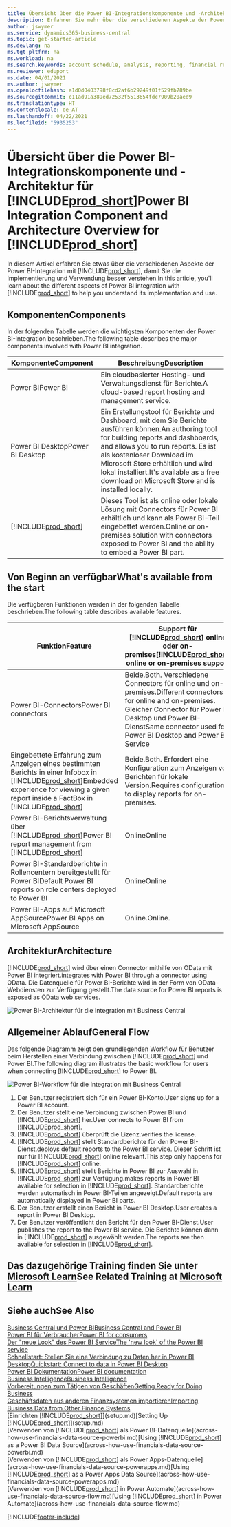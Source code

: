 ```yaml
---
title: Übersicht über die Power BI-Integrationskomponente und -Architektur für Business Central | Microsoft Docs
description: Erfahren Sie mehr über die verschiedenen Aspekte der Power BI Integration mit Business Central.
author: jswymer
ms.service: dynamics365-business-central
ms.topic: get-started-article
ms.devlang: na
ms.tgt_pltfrm: na
ms.workload: na
ms.search.keywords: account schedule, analysis, reporting, financial report, business intelligence, KPI
ms.reviewer: edupont
ms.date: 04/01/2021
ms.author: jswymer
ms.openlocfilehash: a1d0d0403798f8cd2af6b29249f01f529fb789be
ms.sourcegitcommit: c11ad91a389ed72532f5513654fdc7909b20aed9
ms.translationtype: HT
ms.contentlocale: de-AT
ms.lasthandoff: 04/22/2021
ms.locfileid: "5935253"
---
```

# <a name="power-bi-integration-component-and-architecture-overview-for-prod_short"></a><span data-ttu-id="b29d6-103">Übersicht über die Power BI-Integrationskomponente und -Architektur für [!INCLUDE[prod_short](includes/prod_short.md)]</span><span class="sxs-lookup"><span data-stu-id="b29d6-103">Power BI Integration Component and Architecture Overview for [!INCLUDE[prod_short](includes/prod_short.md)]</span></span>

<span data-ttu-id="b29d6-104">In diesem Artikel erfahren Sie etwas über die verschiedenen Aspekte der Power BI-Integration mit [!INCLUDE[prod_short](includes/prod_short.md)], damit Sie die Implementierung und Verwendung besser verstehen.</span><span class="sxs-lookup"><span data-stu-id="b29d6-104">In this article, you'll learn about the different aspects of Power BI integration with [!INCLUDE[prod_short](includes/prod_short.md)] to help you understand its implementation and use.</span></span>

## <a name="components"></a><span data-ttu-id="b29d6-105">Komponenten</span><span class="sxs-lookup"><span data-stu-id="b29d6-105">Components</span></span>

<span data-ttu-id="b29d6-106">In der folgenden Tabelle werden die wichtigsten Komponenten der Power BI-Integration beschrieben.</span><span class="sxs-lookup"><span data-stu-id="b29d6-106">The following table describes the major components involved with Power BI integration.</span></span>

|<span data-ttu-id="b29d6-107">Komponente</span><span class="sxs-lookup"><span data-stu-id="b29d6-107">Component</span></span>|<span data-ttu-id="b29d6-108">Beschreibung</span><span class="sxs-lookup"><span data-stu-id="b29d6-108">Description</span></span>|
|---------|-----------|
|<span data-ttu-id="b29d6-109">Power BI</span><span class="sxs-lookup"><span data-stu-id="b29d6-109">Power BI</span></span>|<span data-ttu-id="b29d6-110">Ein cloudbasierter Hosting- und Verwaltungsdienst für Berichte.</span><span class="sxs-lookup"><span data-stu-id="b29d6-110">A cloud-based report hosting and management service.</span></span>|
|<span data-ttu-id="b29d6-111">Power BI Desktop</span><span class="sxs-lookup"><span data-stu-id="b29d6-111">Power BI Desktop</span></span>|<span data-ttu-id="b29d6-112">Ein Erstellungstool für Berichte und Dashboard, mit dem Sie Berichte ausführen können.</span><span class="sxs-lookup"><span data-stu-id="b29d6-112">An authoring tool for building reports and dashboards, and allows you to run reports.</span></span> <span data-ttu-id="b29d6-113">Es ist als kostenloser Download im Microsoft Store erhältlich und wird lokal installiert.</span><span class="sxs-lookup"><span data-stu-id="b29d6-113">It's available as a free download on Microsoft Store and is installed locally.</span></span>|
|[!INCLUDE[prod_short](includes/prod_short.md)]|<span data-ttu-id="b29d6-114">Dieses Tool ist als online oder lokale Lösung mit Connectors für Power BI erhältlich und kann als Power BI-Teil eingebettet werden.</span><span class="sxs-lookup"><span data-stu-id="b29d6-114">Online or on-premises solution with connectors exposed to Power BI and the ability to embed a Power BI part.</span></span>|

## <a name="whats-available-from-the-start"></a><span data-ttu-id="b29d6-115">Von Beginn an verfügbar</span><span class="sxs-lookup"><span data-stu-id="b29d6-115">What's available from the start</span></span>

<span data-ttu-id="b29d6-116">Die verfügbaren Funktionen werden in der folgenden Tabelle beschrieben.</span><span class="sxs-lookup"><span data-stu-id="b29d6-116">The following table describes available features.</span></span>

|<span data-ttu-id="b29d6-117">Funktion</span><span class="sxs-lookup"><span data-stu-id="b29d6-117">Feature</span></span>|<span data-ttu-id="b29d6-118">Support für [!INCLUDE[prod_short](includes/prod_short.md)] online oder on-premises</span><span class="sxs-lookup"><span data-stu-id="b29d6-118">[!INCLUDE[prod_short](includes/prod_short.md)] online or on-premises support</span></span>|
|-------|---------------------|
|<span data-ttu-id="b29d6-119">Power BI-Connectors</span><span class="sxs-lookup"><span data-stu-id="b29d6-119">Power BI connectors</span></span>|<span data-ttu-id="b29d6-120">Beide.</span><span class="sxs-lookup"><span data-stu-id="b29d6-120">Both.</span></span> <span data-ttu-id="b29d6-121">Verschiedene Connectors für online und on-premises.</span><span class="sxs-lookup"><span data-stu-id="b29d6-121">Different connectors for online and on-premises.</span></span> <span data-ttu-id="b29d6-122">Gleicher Connector für Power BI Desktop und Power BI-Dienst</span><span class="sxs-lookup"><span data-stu-id="b29d6-122">Same connector used for Power BI Desktop and Power BI Service</span></span> |
|<span data-ttu-id="b29d6-123">Eingebettete Erfahrung zum Anzeigen eines bestimmten Berichts in einer Infobox in [!INCLUDE[prod_short](includes/prod_short.md)]</span><span class="sxs-lookup"><span data-stu-id="b29d6-123">Embedded experience for viewing a given report inside a FactBox in [!INCLUDE[prod_short](includes/prod_short.md)]</span></span>|<span data-ttu-id="b29d6-124">Beide.</span><span class="sxs-lookup"><span data-stu-id="b29d6-124">Both.</span></span> <span data-ttu-id="b29d6-125">Erfordert eine Konfiguration zum Anzeigen von Berichten für lokale Version.</span><span class="sxs-lookup"><span data-stu-id="b29d6-125">Requires configuration to display reports for on-premises.</span></span>|
|<span data-ttu-id="b29d6-126">Power BI-Berichtsverwaltung über [!INCLUDE[prod_short](includes/prod_short.md)]</span><span class="sxs-lookup"><span data-stu-id="b29d6-126">Power BI report management from [!INCLUDE[prod_short](includes/prod_short.md)]</span></span>|<span data-ttu-id="b29d6-127">Online</span><span class="sxs-lookup"><span data-stu-id="b29d6-127">Online</span></span>|
|<span data-ttu-id="b29d6-128">Power BI-Standardberichte in Rollencentern bereitgestellt für Power BI</span><span class="sxs-lookup"><span data-stu-id="b29d6-128">Default Power BI reports on role centers deployed to Power BI</span></span>|<span data-ttu-id="b29d6-129">Online</span><span class="sxs-lookup"><span data-stu-id="b29d6-129">Online</span></span>|
|<span data-ttu-id="b29d6-130">Power BI-Apps auf Microsoft AppSource</span><span class="sxs-lookup"><span data-stu-id="b29d6-130">Power BI Apps on Microsoft AppSource</span></span>|<span data-ttu-id="b29d6-131">Online.</span><span class="sxs-lookup"><span data-stu-id="b29d6-131">Online.</span></span>|

## <a name="architecture"></a><span data-ttu-id="b29d6-132">Architektur</span><span class="sxs-lookup"><span data-stu-id="b29d6-132">Architecture</span></span>

[!INCLUDE[prod_short](includes/prod_short.md)] <span data-ttu-id="b29d6-133">wird über einen Connector mithilfe von OData mit Power BI integriert.</span><span class="sxs-lookup"><span data-stu-id="b29d6-133">integrates with Power BI through a connector using OData.</span></span> <span data-ttu-id="b29d6-134">Die Datenquelle für Power BI-Berichte wird in der Form von OData-Webdiensten zur Verfügung gestellt.</span><span class="sxs-lookup"><span data-stu-id="b29d6-134">The data source for Power BI reports is exposed as OData web services.</span></span>

![Power BI-Architektur für die Integration mit Business Central](./media/power-bi-architecture.png)

## <a name="general-flow"></a><span data-ttu-id="b29d6-136">Allgemeiner Ablauf</span><span class="sxs-lookup"><span data-stu-id="b29d6-136">General Flow</span></span>

<span data-ttu-id="b29d6-137">Das folgende Diagramm zeigt den grundlegenden Workflow für Benutzer beim Herstellen einer Verbindung zwischen [!INCLUDE[prod_short](includes/prod_short.md)] und Power BI.</span><span class="sxs-lookup"><span data-stu-id="b29d6-137">The following diagram illustrates the basic workflow for users when connecting [!INCLUDE[prod_short](includes/prod_short.md)] to Power BI.</span></span>

![Power BI-Workflow für die Integration mit Business Central](./media/power-bi-flow.png)

1. <span data-ttu-id="b29d6-139">Der Benutzer registriert sich für ein Power BI-Konto.</span><span class="sxs-lookup"><span data-stu-id="b29d6-139">User signs up for a Power BI account.</span></span>
2. <span data-ttu-id="b29d6-140">Der Benutzer stellt eine Verbindung zwischen Power BI und [!INCLUDE[prod_short](includes/prod_short.md)] her.</span><span class="sxs-lookup"><span data-stu-id="b29d6-140">User connects to Power BI from [!INCLUDE[prod_short](includes/prod_short.md)].</span></span>
3. [!INCLUDE[prod_short](includes/prod_short.md)] <span data-ttu-id="b29d6-141">überprüft die Lizenz.</span><span class="sxs-lookup"><span data-stu-id="b29d6-141">verifies the license.</span></span>
4. [!INCLUDE[prod_short](includes/prod_short.md)] <span data-ttu-id="b29d6-142">stellt Standardberichte für den Power BI-Dienst.</span><span class="sxs-lookup"><span data-stu-id="b29d6-142">deploys default reports to the Power BI service.</span></span> <span data-ttu-id="b29d6-143">Dieser Schritt ist nur für [!INCLUDE[prod_short](includes/prod_short.md)] online relevant.</span><span class="sxs-lookup"><span data-stu-id="b29d6-143">This step only happens for [!INCLUDE[prod_short](includes/prod_short.md)] online.</span></span>
5. [!INCLUDE[prod_short](includes/prod_short.md)] <span data-ttu-id="b29d6-144">stellt Berichte in Power BI zur Auswahl in [!INCLUDE[prod_short](includes/prod_short.md)] zur Verfügung.</span><span class="sxs-lookup"><span data-stu-id="b29d6-144">makes reports in Power BI available for selection in [!INCLUDE[prod_short](includes/prod_short.md)].</span></span> <span data-ttu-id="b29d6-145">Standardberichte werden automatisch in Power BI-Teilen angezeigt.</span><span class="sxs-lookup"><span data-stu-id="b29d6-145">Default reports are automatically displayed in Power BI parts.</span></span>
6. <span data-ttu-id="b29d6-146">Der Benutzer erstellt einen Bericht in Power BI Desktop.</span><span class="sxs-lookup"><span data-stu-id="b29d6-146">User creates a report in Power BI Desktop.</span></span>
7. <span data-ttu-id="b29d6-147">Der Benutzer veröffentlicht den Bericht für den Power BI-Dienst.</span><span class="sxs-lookup"><span data-stu-id="b29d6-147">User publishes the report to the Power BI service.</span></span> <span data-ttu-id="b29d6-148">Die Berichte können dann in [!INCLUDE[prod_short](includes/prod_short.md)] ausgewählt werden.</span><span class="sxs-lookup"><span data-stu-id="b29d6-148">The reports are then available for selection in [!INCLUDE[prod_short](includes/prod_short.md)].</span></span>

## <a name="see-related-training-at-microsoft-learn"></a><span data-ttu-id="b29d6-149">Das dazugehörige Training finden Sie unter [Microsoft Learn](/learn/modules/configure-powerbi-excel-dynamics-365-business-central/index)</span><span class="sxs-lookup"><span data-stu-id="b29d6-149">See Related Training at [Microsoft Learn](/learn/modules/configure-powerbi-excel-dynamics-365-business-central/index)</span></span>

## <a name="see-also"></a><span data-ttu-id="b29d6-150">Siehe auch</span><span class="sxs-lookup"><span data-stu-id="b29d6-150">See Also</span></span>

[<span data-ttu-id="b29d6-151">Business Central und Power BI</span><span class="sxs-lookup"><span data-stu-id="b29d6-151">Business Central and Power BI</span></span>](admin-powerbi.md)  
[<span data-ttu-id="b29d6-152">Power BI für Verbraucher</span><span class="sxs-lookup"><span data-stu-id="b29d6-152">Power BI for consumers</span></span>](/power-bi/consumer/end-user-consumer)  
[<span data-ttu-id="b29d6-153">Der "neue Look" des Power BI Service</span><span class="sxs-lookup"><span data-stu-id="b29d6-153">The 'new look' of the Power BI service</span></span>](/power-bi/service-new-look)  
[<span data-ttu-id="b29d6-154">Schnellstart: Stellen Sie eine Verbindung zu Daten her in Power BI Desktop</span><span class="sxs-lookup"><span data-stu-id="b29d6-154">Quickstart: Connect to data in Power BI Desktop</span></span>](/power-bi/desktop-quickstart-connect-to-data)  
[<span data-ttu-id="b29d6-155">Power BI Dokumentation</span><span class="sxs-lookup"><span data-stu-id="b29d6-155">Power BI documentation</span></span>](/power-bi/)  
[<span data-ttu-id="b29d6-156">Business Intelligence</span><span class="sxs-lookup"><span data-stu-id="b29d6-156">Business Intelligence</span></span>](bi.md)  
[<span data-ttu-id="b29d6-157">Vorbereitungen zum Tätigen von Geschäften</span><span class="sxs-lookup"><span data-stu-id="b29d6-157">Getting Ready for Doing Business</span></span>](ui-get-ready-business.md)  
[<span data-ttu-id="b29d6-158">Geschäftsdaten aus anderen Finanzsystemen importieren</span><span class="sxs-lookup"><span data-stu-id="b29d6-158">Importing Business Data from Other Finance Systems</span></span>](across-import-data-configuration-packages.md)  
<span data-ttu-id="b29d6-159">[Einrichten [!INCLUDE[prod_short](includes/prod_short.md)]](setup.md)</span><span class="sxs-lookup"><span data-stu-id="b29d6-159">[Setting Up [!INCLUDE[prod_short](includes/prod_short.md)]](setup.md)</span></span>  
<span data-ttu-id="b29d6-160">[Verwenden von [!INCLUDE[prod_short](includes/prod_short.md)] als Power BI-Datenquelle](across-how-use-financials-data-source-powerbi.md)</span><span class="sxs-lookup"><span data-stu-id="b29d6-160">[Using [!INCLUDE[prod_short](includes/prod_short.md)] as a Power BI Data Source](across-how-use-financials-data-source-powerbi.md)</span></span>  
<span data-ttu-id="b29d6-161">[Verwenden von [!INCLUDE[prod_short](includes/prod_short.md)] als Power Apps-Datenquelle](across-how-use-financials-data-source-powerapps.md)</span><span class="sxs-lookup"><span data-stu-id="b29d6-161">[Using [!INCLUDE[prod_short](includes/prod_short.md)] as a Power Apps Data Source](across-how-use-financials-data-source-powerapps.md)</span></span>  
<span data-ttu-id="b29d6-162">[Verwenden von [!INCLUDE[prod_short](includes/prod_short.md)] in Power Automate](across-how-use-financials-data-source-flow.md)</span><span class="sxs-lookup"><span data-stu-id="b29d6-162">[Using [!INCLUDE[prod_short](includes/prod_short.md)] in Power Automate](across-how-use-financials-data-source-flow.md)</span></span>  


[!INCLUDE[footer-include](includes/footer-banner.md)]